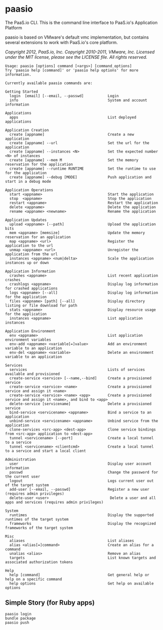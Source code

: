 # paasio

The PaaS.io CLI. This is the command line interface to PaaS.io's Application Platform

paasio is based on VMware's default vmc implementation, but contains
several extensions to work with PaaS.io's core platform.

_Copyright 2012, PaaS.io, Inc.
Copyright 2010-2011, VMware, Inc. Licensed under the
MIT license, please see the LICENSE file.  All rights reserved._

    Usage: paasio [options] command [<args>] [command_options]
    Try 'paasio help [command]' or 'paasio help options' for more information.

    Currently available paasio commands are:

    Getting Started
      login  [email] [--email, --passwd]           Login
      info                                         System and account information

    Applications
      apps                                         List deployed applications

    Application Creation
      create [appname]                             Create a new application
      create [appname] --url                       Set the url for the application
      create [appname] --instances <N>             Set the expected number <N> of instances
      create [appname] --mem M                     Set the memory reservation for the application
      create [appname] --runtime RUNTIME           Set the runtime to use for the application
      create [appname] --debug [MODE]              Push application and start in a debug mode

    Application Operations
      start <appname>                              Start the application
      stop  <appname>                              Stop the application
      restart <appname>                            Restart the application
      delete <appname>                             Delete the application
      rename <appname> <newname>                   Rename the application

    Application Updates
      upload <appname> [--path]                    Upload the application bits
      mem <appname> [memsize]                      Update the memory reservation for an application
      map <appname> <url>                          Register the application to the url
      unmap <appname> <url>                        Unregister the application from the url
      instances <appname> <num|delta>              Scale the application instances up or down

    Application Information
      crashes <appname>                            List recent application crashes
      crashlogs <appname>                          Display log information for crashed applications
      logs <appname> [--all]                       Display log information for the application
      files <appname> [path] [--all]               Display directory listing or file download for path
      stats <appname>                              Display resource usage for the application
      instances <appname>                          List application instances

    Application Environment
      env <appname>                                List application environment variables
      env-add <appname> <variable[=]value>         Add an environment variable to an application
      env-del <appname> <variable>                 Delete an environment variable to an application

    Services
      services                                     Lists of services available and provisioned
      create-service <service> [--name,--bind]     Create a provisioned service
      create-service <service> <name>              Create a provisioned service and assign it <name>
      create-service <service> <name> <app>        Create a provisioned service and assign it <name>, and bind to <app>
      delete-service [servicename]                 Delete a provisioned service
      bind-service <servicename> <appname>         Bind a service to an application
      unbind-service <servicename> <appname>       Unbind service from the application
      clone-services <src-app> <dest-app>          Clone service bindings from <src-app> application to <dest-app>
      tunnel <servicename> [--port]                Create a local tunnel to a service
      tunnel <servicename> <clientcmd>             Create a local tunnel to a service and start a local client

    Administration
      user                                         Display user account information
      passwd                                       Change the password for the current user
      logout                                       Logs current user out of the target system
      add-user [--email, --passwd]                 Register a new user (requires admin privileges)
      delete-user <user>                            Delete a user and all apps and services (requires admin privileges)

    System
      runtimes                                     Display the supported runtimes of the target system
      frameworks                                   Display the recognized frameworks of the target system

    Misc
      aliases                                      List aliases
      alias <alias[=]command>                      Create an alias for a command
      unalias <alias>                              Remove an alias
      targets                                      List known targets and associated authorization tokens

    Help
      help [command]                               Get general help or help on a specific command
      help options                                 Get help on available options

## Simple Story (for Ruby apps)

    paasio login
    bundle package
    paasio push
